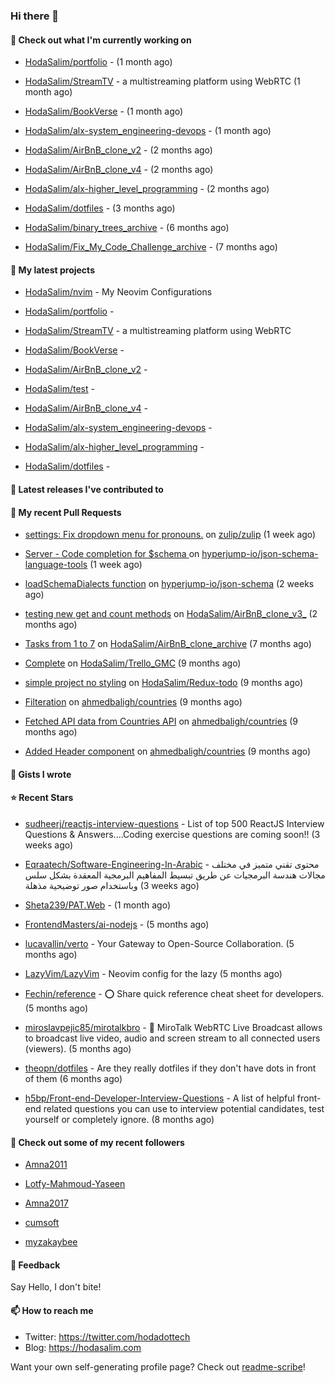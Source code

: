 ### Hi there 👋

#### 👷 Check out what I'm currently working on



- [HodaSalim/portfolio](https://github.com/HodaSalim/portfolio) -  (1 month ago)

- [HodaSalim/StreamTV](https://github.com/HodaSalim/StreamTV) - a multistreaming platform using WebRTC (1 month ago)

- [HodaSalim/BookVerse](https://github.com/HodaSalim/BookVerse) -  (1 month ago)

- [HodaSalim/alx-system_engineering-devops](https://github.com/HodaSalim/alx-system_engineering-devops) -  (1 month ago)

- [HodaSalim/AirBnB_clone_v2](https://github.com/HodaSalim/AirBnB_clone_v2) -  (2 months ago)

- [HodaSalim/AirBnB_clone_v4](https://github.com/HodaSalim/AirBnB_clone_v4) -  (2 months ago)

- [HodaSalim/alx-higher_level_programming](https://github.com/HodaSalim/alx-higher_level_programming) -  (2 months ago)

- [HodaSalim/dotfiles](https://github.com/HodaSalim/dotfiles) -  (3 months ago)

- [HodaSalim/binary_trees_archive](https://github.com/HodaSalim/binary_trees_archive) -  (6 months ago)

- [HodaSalim/Fix_My_Code_Challenge_archive](https://github.com/HodaSalim/Fix_My_Code_Challenge_archive) -  (7 months ago)

#### 🌱 My latest projects



- [HodaSalim/nvim](https://github.com/HodaSalim/nvim) - My Neovim Configurations 

- [HodaSalim/portfolio](https://github.com/HodaSalim/portfolio) - 

- [HodaSalim/StreamTV](https://github.com/HodaSalim/StreamTV) - a multistreaming platform using WebRTC

- [HodaSalim/BookVerse](https://github.com/HodaSalim/BookVerse) - 

- [HodaSalim/AirBnB_clone_v2](https://github.com/HodaSalim/AirBnB_clone_v2) - 

- [HodaSalim/test](https://github.com/HodaSalim/test) - 

- [HodaSalim/AirBnB_clone_v4](https://github.com/HodaSalim/AirBnB_clone_v4) - 

- [HodaSalim/alx-system_engineering-devops](https://github.com/HodaSalim/alx-system_engineering-devops) - 

- [HodaSalim/alx-higher_level_programming](https://github.com/HodaSalim/alx-higher_level_programming) - 

- [HodaSalim/dotfiles](https://github.com/HodaSalim/dotfiles) - 


#### 🔭 Latest releases I've contributed to



#### 🔨 My recent Pull Requests



- [settings: Fix dropdown menu for pronouns.](https://github.com/zulip/zulip/pull/29320) on [zulip/zulip](https://github.com/zulip/zulip) (1 week ago)

- [Server - Code completion for $schema ](https://github.com/hyperjump-io/json-schema-language-tools/pull/27) on [hyperjump-io/json-schema-language-tools](https://github.com/hyperjump-io/json-schema-language-tools) (1 week ago)

- [loadSchemaDialects function](https://github.com/hyperjump-io/json-schema/pull/53) on [hyperjump-io/json-schema](https://github.com/hyperjump-io/json-schema) (2 weeks ago)

- [testing new get and count methods](https://github.com/HodaSalim/AirBnB_clone_v3_/pull/1) on [HodaSalim/AirBnB_clone_v3_](https://github.com/HodaSalim/AirBnB_clone_v3_) (2 months ago)

- [Tasks from 1 to 7](https://github.com/HodaSalim/AirBnB_clone_archive/pull/3) on [HodaSalim/AirBnB_clone_archive](https://github.com/HodaSalim/AirBnB_clone_archive) (7 months ago)

- [Complete](https://github.com/HodaSalim/Trello_GMC/pull/1) on [HodaSalim/Trello_GMC](https://github.com/HodaSalim/Trello_GMC) (9 months ago)

- [simple project no styling](https://github.com/HodaSalim/Redux-todo/pull/1) on [HodaSalim/Redux-todo](https://github.com/HodaSalim/Redux-todo) (9 months ago)

- [Filteration](https://github.com/ahmedbaligh/countries/pull/8) on [ahmedbaligh/countries](https://github.com/ahmedbaligh/countries) (9 months ago)

- [Fetched API data from Countries API](https://github.com/ahmedbaligh/countries/pull/6) on [ahmedbaligh/countries](https://github.com/ahmedbaligh/countries) (9 months ago)

- [Added Header component](https://github.com/ahmedbaligh/countries/pull/5) on [ahmedbaligh/countries](https://github.com/ahmedbaligh/countries) (9 months ago)


#### 📓 Gists I wrote



#### ⭐ Recent Stars



- [sudheerj/reactjs-interview-questions](https://github.com/sudheerj/reactjs-interview-questions) - List of top 500 ReactJS Interview Questions &amp; Answers....Coding exercise questions are coming soon!! (3 weeks ago)

- [Eqraatech/Software-Engineering-In-Arabic](https://github.com/Eqraatech/Software-Engineering-In-Arabic) - محتوى تقني متميز في مختلف مجالات هندسة البرمجيات عن طريق تبسيط المفاهيم البرمجية المعقدة بشكل سلس وباستخدام صور توضيحية مذهلة (3 weeks ago)

- [Sheta239/PAT.Web](https://github.com/Sheta239/PAT.Web) -  (1 month ago)

- [FrontendMasters/ai-nodejs](https://github.com/FrontendMasters/ai-nodejs) -  (5 months ago)

- [lucavallin/verto](https://github.com/lucavallin/verto) - Your Gateway to Open-Source Collaboration. (5 months ago)

- [LazyVim/LazyVim](https://github.com/LazyVim/LazyVim) - Neovim config for the lazy (5 months ago)

- [Fechin/reference](https://github.com/Fechin/reference) - ⭕ Share quick reference cheat sheet for developers. (5 months ago)

- [miroslavpejic85/mirotalkbro](https://github.com/miroslavpejic85/mirotalkbro) - 📡 MiroTalk WebRTC Live Broadcast allows to broadcast live video, audio and screen stream to all connected users (viewers). (5 months ago)

- [theopn/dotfiles](https://github.com/theopn/dotfiles) - Are they really dotfiles if they don&#39;t have dots in front of them (6 months ago)

- [h5bp/Front-end-Developer-Interview-Questions](https://github.com/h5bp/Front-end-Developer-Interview-Questions) - A list of helpful front-end related questions you can use to interview potential candidates, test yourself or completely ignore. (8 months ago)


#### 👯 Check out some of my recent followers



- [Amna2011](https://github.com/Amna2011)

- [Lotfy-Mahmoud-Yaseen](https://github.com/Lotfy-Mahmoud-Yaseen)

- [Amna2017](https://github.com/Amna2017)

- [cumsoft](https://github.com/cumsoft)

- [myzakaybee](https://github.com/myzakaybee)

#### 💬 Feedback

Say Hello, I don't bite!

#### 📫 How to reach me

- Twitter: https://twitter.com/hodadottech
- Blog: https://hodasalim.com

Want your own self-generating profile page? Check out [readme-scribe](https://github.com/muesli/readme-scribe)!


